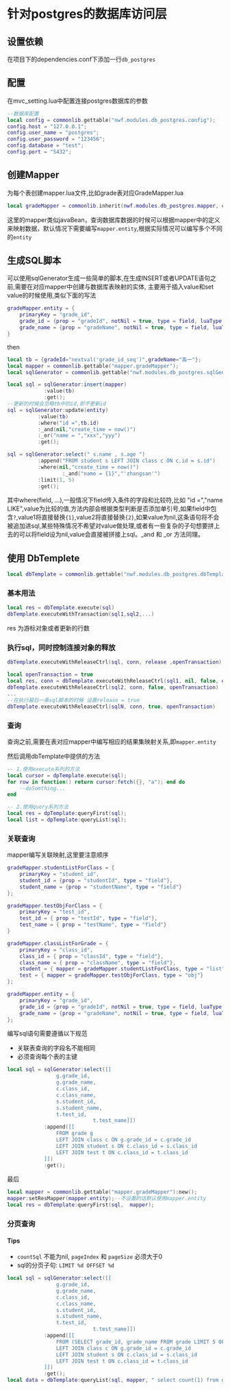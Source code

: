 # 针对postgres的数据库访问层
## 设置依赖  
在项目下的dependencies.conf下添加一行`db_postgres`
## 配置
在mvc_setting.lua中配置连接postgres数据库的参数
```lua
--数据库配置
local config = commonlib.gettable("nwf.modules.db_postgres.config");
config.host = "127.0.0.1";
config.user_name = "postgres";
config.user_password = "123456";
config.database = "test";
config.port = "5432";
```
## 创建Mapper  
为每个表创建mapper.lua文件,比如grade表对应GradeMapper.lua  
```lua
local gradeMapper = commonlib.inherit(nwf.modules.db_postgres.mapper, commonlib.gettable("mapper.gradeMapper"));
```
这里的mapper类似javaBean，查询数据库数据的时候可以根据mapper中的定义来映射数据，默认情况下需要编写`mapper.entity`,根据实际情况可以编写多个不同的`entity`
## 生成SQL脚本
可以使用sqlGenerator生成一些简单的脚本,在生成INSERT或者UPDATE语句之前,需要在对应mapper中创建与数据库表映射的实体, 
主要用于插入value和set value的时候使用,类似下面的写法
```lua
gradeMapper.entity = {
	primaryKey = "grade_id",
	grade_id = {prop = "gradeId", notNil = true, type = field, luaType = "number"},
	grade_name = {prop = "gradeName", notNil = true, type = field, luaType = "string"}
}
```
then
```lua
local tb = {gradeId="nextval('grade_id_seq')",gradeName="高一"};
local mapper = commonlib.gettable("mapper.gradeMapper");
local sqlGenerator = commonlib.gettable("nwf.modules.db_postgres.sqlGenerator");

local sql = sqlGenerator:insert(mapper)
			:value(tb)
			:get();
--更新的时候会忽略tb中的id,即不更新id
sql = sqlGenerator:update(entity)
		  :value(tb)
		  :where("id =",tb.id)
		  :_and(nil,"create_time = now()")
		  :_or("name = ","xxx","yyy")
		  :get();

sql = sqlGenerator:select(" s.name , s.age ")
		  :append("FROM student s LEFT JOIN class c ON c.id = s.id")
		  :where(nil,"create_time = now()")
                  :_and("name = {1}","'zhangsan'")
		  :limit(1, 5)
		  :get();
```  
其中where(field, ...),一般情况下field传入条件的字段和比较符,比如 "id =","name LIKE",value为比较的值,方法内部会根据类型判断是否添加单引号,如果field中包含`?`,value1将直接替换`{1}`,value2将直接替换`{2}`,如果value为nil,这条语句将不会被追加进sql,某些特殊情况不希望对value做处理,或者有一些复杂的子句想要拼上去的可以将field设为nil,value会直接被拼接上sql。_and 和 _or 方法同理。
##  使用 DbTemplete
```lua
local dbTemplate = commonlib.gettable("nwf.modules.db_postgres.dbTemplate");
```
### 基本用法
```lua
local res = dbTemplate.execute(sql)
dbTemplate.executeWithTransaction(sql1,sql2,...)
```  
res 为游标对象或者更新的行数  

### 执行sql，同时控制连接对象的释放
```lua
dbTemplate.executeWithReleaseCtrl(sql, conn, release ,openTransaction)

local openTransaction = true
local res, conn = dbTemplate.executeWithReleaseCtrl(sql1, nil, false, openTransaction)
dbTemplate.executeWithReleaseCtrl(sql2, conn, false, openTransaction)
...
--在执行最后一条sql脚本的时候 设置release = true
dbTemplate.executeWithReleaseCtrl(sqlN, conn, true, openTransaction)
```  
### 查询  
查询之前,需要在表对应mapper中编写相应的结果集映射关系,即`mapper.entity`

然后调用dbTemplate中提供的方法  
```lua
-- 1.使用execute系列的方法  
local cursor = dpTemplate.execute(sql);
for row in function() return cursor:fetch({}, "a"); end do
	--doSomthing...
end

-- 2.使用query系列方法 
local res = dpTemplate:queryFirst(sql);
local list = dpTemplate:queryList(sql);
```
### 关联查询
mapper编写关联映射,这里要注意顺序  
```lua
gradeMapper.studentListForClass = {
	primaryKey = "student_id",
	student_id = {prop = "studentId", type = "field"},
	student_name = {prop = "studentName", type = "field"}
};

gradeMapper.testObjForClass = {
	primaryKey = "test_id",
	test_id = { prop = "testId", type = "field"},
	test_name = { prop = "testName", type = "field"}
}

gradeMapper.classListForGrade = {
	primaryKey = "class_id",
	class_id = { prop = "classId", type = "field"},
	class_name = { prop = "className", type = "field"},
	student = { mapper = gradeMapper.studentListForClass, type = "list"},   --type="list" 表示一对多	
	test = { mapper = gradeMapper.testObjForClass, type = "obj"}		--type="obj" 表示一对一
};

gradeMapper.entity = {
	primaryKey = "grade_id",
	grade_id = {prop = "gradeId", notNil = true, type = field, luaType = "number"},
	grade_name = {prop = "gradeName", notNil = true, type = field, luaType = "string"}
};
```  
编写sql语句需要遵循以下规范
* 关联表查询的字段名不能相同
* 必须查询每个表的主键
```lua
local sql = sqlGenerator:select([[
				g.grade_id,
				g.grade_name,
				c.class_id,
				c.class_name,
				s.student_id,
				s.student_name,
				t.test_id,
                        	t.test_name]])
			:append([[
				FROM grade g
				LEFT JOIN class c ON g.grade_id = c.grade_id
				LEFT JOIN student s ON c.class_id = s.class_id
				LEFT JOIN test t ON c.class_id = t.class_id
			]])
			:get();
```  
最后
```lua
local mapper = commonlib.gettable("mapper.gradeMapper"):new();
mapper:setResMapper(mapper.entity);--不设置的话默认使用mapper.entity
local res = dbTemplate:queryFirst(sql,  mapper);
```

### 分页查询
#### Tips
* `countSql` 不能为nil, `pageIndex` 和 `pageSize` 必须大于0
* sql的分页子句: `LIMIT %d OFFSET %d`
```lua	
local sql = sqlGenerator:select([[
				g.grade_id,
				g.grade_name,
				c.class_id,
				c.class_name,
				s.student_id,
				s.student_name,
				t.test_id,
                        	t.test_name]])
			:append([[
				FROM (SELECT grade_id, grade_name FROM grade LIMIT 5 OFFSET 0) g 
				LEFT JOIN class c ON g.grade_id = c.grade_id
				LEFT JOIN student s ON c.class_id = s.class_id
				LEFT JOIN test t ON c.class_id = t.class_id
			]])
			:get();
local data = dbTemplate:queryList(sql, mapper, " select count(1) from grade ");
```

